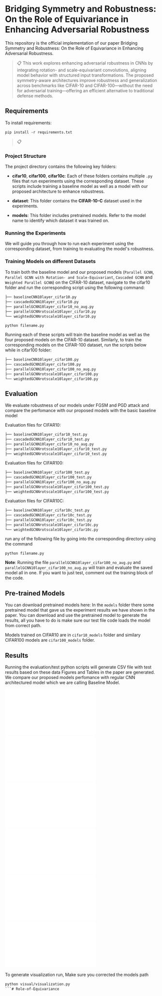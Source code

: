 
# Bridging Symmetry and Robustness: On the Role of Equivariance in Enhancing Adversarial Robustness

This repository is the official implementation of our paper Bridging Symmetry and Robustness: On the Role of Equivariance in Enhancing Adversarial Robustness. 

>📋  This work explores enhancing adversarial robustness in CNNs by integrating rotation- and scale-equivariant convolutions, aligning model behavior with structured input transformations. The proposed symmetry-aware architectures improve robustness and generalization across benchmarks like CIFAR-10 and CIFAR-100—without the need for adversarial training—offering an efficient alternative to traditional defense methods.

## Requirements

To install requirements:

```setup
pip install -r requirements.txt
```

>📋  
### Project Structure

The project directory contains the following key folders:

- **cifar10**, **cifar100**, **cifar10c**: Each of these folders contains multiple `.py` files that run experiments using the corresponding dataset. These scripts include training a baseline model as well as a model with our proposed architecture to enhance robustness.

- **dataset**: This folder contains the **CIFAR-10-C** dataset used in the experiments.

- **models**: This folder includes pretrained models. Refer to the model name to identify which dataset it was trained on.

### Running the Experiments

We will guide you through how to run each experiment using the corresponding dataset, from training to evaluating the model's robustness.



### Training Models on different Datasets

To train both the baseline model and our proposed models (`Parallel GCNN`, `Parallel GCNN with Rotation- and Scale-Equivariant`, `Cascaded GCNN` and `Weighted Parallel GCNN`) on the CIFAR-10 dataset, navigate to the cifar10 folder and run the corresponding script using the following command:
```
├── baselineCNN10layer_cifar10.py
├── cascadedGCNN10layer_cifar10.py
├── parallelGCNN10layer_cifar10_no_aug.py
├── parallelGCNNrotscale10layer_cifar10.py
└── weightedGCNNrotscale10layer_cifar10.py
```

```train
python filename.py
```
Running each of these scripts will train the baseline model as well as the four proposed models on the CIFAR-10 dataset. Similarly, to train the corresponding models on the CIFAR-100 dataset, run the scripts below while in cifar100 folder:

```
├── baselineCNN10layer_cifar100.py
├── cascadedGCNN10layer_cifar100.py
├── parallelGCNN10layer_cifar100_no_aug.py
├── parallelGCNNrotscale10layer_cifar100.py
└── weightedGCNNrotscale10layer_cifar100.py
```

## Evaluation

We evaluate robustness of our models under FGSM and PGD attack and compare the perfomance with our proposed models with the basic baseline model

Evaluation files for CIFAR10:
```
├── baselineCNN10layer_cifar10_test.py
├── cascadedGCNN10layer_cifar10_test.py
├── parallelGCNN10layer_cifar10_no_aug.py
├── parallelGCNNrotscale10layer_cifar10_test.py
├── weightedGCNNrotscale10layer_cifar10_test.py
```
Evaluation files for CIFAR100:
```
├── baselineCNN10layer_cifar100_test.py
├── cascadedGCNN10layer_cifar100_test.py
├── parallelGCNN10layer_cifar100_no_aug.py
├── parallelGCNNrotscale10layer_cifar100_test.py
├── weightedGCNNrotscale10layer_cifar100_test.py
```
Evaluation files for CIFAR10C:
```
├── baselineCNN10layer_cifar10c_test.py
├── cascadedGCNN10layer_cifar10c_test.py
├── parallelGCNN10layer_cifar10c_test.py
├── parallelGCNNrotscale10layer_cifar10c.py
└── weightedGCNNrotscale10layer_cifar10c.py
```

run any of the following file by going into the corresponding directory using the command
```eval
python filename.py
```

**Note**: Running the file `parallelGCNN10layer_cifar100_no_aug.py` and `parallelGCNN10layer_cifar100_no_aug.py` will train and evaluate the saved model all in one. If you want to just test, comment out the training block of the code.
## Pre-trained Models

You can download pretrained models here:
In the `models` folder there some pretrained model that gave us the experiment results we have shown in the paper. You can download and use the pretrained model to generate the results, all you have to do is make sure our test file code loads the model from correct path. 

Models trained on CIFAR10 are in `cifar10_models` folder and similary CIFAR100 models are `cifar100_models` folder.

## Results
Running the evaluation/test python scripts will generate CSV file with test results based on these data Figures and Tables in the paper are generated. We compare our proposed models perfomance with regular CNN architectured model which we are calling Baseline Model. 

![Adversarial robustness comparison of five models using 4-layer architectures on CIFAR-10 and CIFAR-100. ](output/cifar100_fgsm_pgd_accuracy_BaselineCNN_ParallelGCNN_RotScale_10_layers_bar_plot.pdf)
![Adversarial robustness comparison of five models using 10-layer architectures on CIFAR-10 and CIFAR-100](output/cifar10_100_10layers_adversarial_accuracy_all_models_combined%20(1).pdf)
![Ablation study results on CIFAR-100 comparing the adversarial robustness of four models under FGSM (left) and PGD (right) attacks ](output/cifar10_100_adversarial_accuracy_all_models_combined.pdf)
![Visualization of perturbation tolerance](output/Img19.pdf)
![Visualization of perturbation tolerance](output/Img22.pdf)
![Visualization of perturbation tolerance](output/Img29.pdf)

To generate visualization run, Make sure you corrected the models path 

```visual
python visual/visualization.py
```# Role-of-Equivariance
